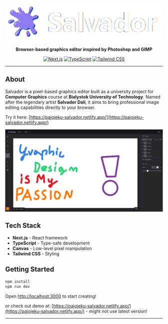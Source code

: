 <div align="center">
  <img src="logotype.png" alt="Salvador Logo" width="800"/>
  
  **Browser-based graphics editor inspired by Photoshop and GIMP**
  
  [![Next.js](https://img.shields.io/badge/Next.js-15-black)](https://nextjs.org/)
  [![TypeScript](https://img.shields.io/badge/TypeScript-5-blue)](https://www.typescriptlang.org/)
  [![Tailwind CSS](https://img.shields.io/badge/Tailwind-3-38bdf8)](https://tailwindcss.com/)
</div>

---

## About

Salvador is a pixel-based graphics editor built as a university project for **Computer Graphics** course at **Bialystok University of Technology**. Named after the legendary artist **Salvador Dalí**, it aims to bring professional image editing capabilities directly to your browser.

Try it here:
[https://pajojeku-salvador.netlify.app/](https://pajojeku-salvador.netlify.app/) 

<div align="center">
    <img src="early_screenshot.png" alt="Early screenshot" />
</div>


## Tech Stack

- **Next.js** - React framework
- **TypeScript** - Type-safe development
- **Canvas** - Low-level pixel manipulation
- **Tailwind CSS** - Styling

## Getting Started

```bash
npm install
npm run dev
```
Open [http://localhost:3000](http://localhost:3000) to start creating!

or check out demo at: [https://pajojeku-salvador.netlify.app/](https://pajojeku-salvador.netlify.app/) - might not use latest version!

---
